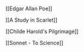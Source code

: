 
[[Edgar Allan Poe]]

[[A Study in Scarlet]]

[[Childe Harold's Pilgrimage]]

[[Sonnet - To Science]]

